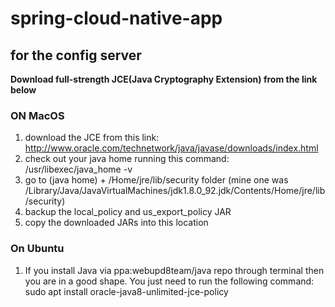 # spring-cloud-native-app



## for the config server
**Download full-strength JCE(Java Cryptography Extension) from the link below**
### ON MacOS
1. download the JCE from this link: http://www.oracle.com/technetwork/java/javase/downloads/index.html
2. check out your java home running this command: /usr/libexec/java_home -v
3. go to (java home) + /Home/jre/lib/security folder (mine one was /Library/Java/JavaVirtualMachines/jdk1.8.0_92.jdk/Contents/Home/jre/lib/security)
4. backup the local_policy and us_export_policy JAR 
5. copy the downloaded JARs into this location 

### On Ubuntu
1. If you install Java via ppa:webupd8team/java repo through terminal then you are in a good shape. You just need to run the following command: 
sudo apt install oracle-java8-unlimited-jce-policy
 
